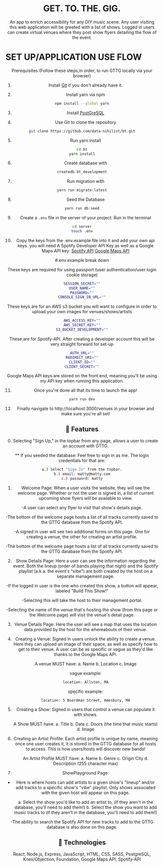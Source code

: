 <div align="center">

# GET. TO. THE. GIG.
An app to enrich accessibility for any DIY music scene.
Any user visiting this web application will be greeted with a list of shows.
Logged in users can create virtual venues where they post show flyers detailing the flow of the event.

</div>

<h1>SET UP/APPLICATION USE FLOW</h1>

<div align="center">

Prerequisites (Follow these steps,in order, to run GTTG locally via your browser)

1. Install <a href="https://git-scm.com/book/en/v2/Getting-Started-First-Time-Git-Setup">Git</a> if you don't already have it.

2. Install yarn via npm

```bash
npm install --global yarn
```

3. Install <a href="https://www.postgresql.org/download/" >PostGreSQL</a>

4. Use Git to clone the repository

```bash
git clone https://github.com/data-nihilist/bt.git
```

5. Run yarn install

```bash
cd bt
yarn install
```

6. Create database with

```bash
createdb bt_development
```

7. Run migration with

```bash
yarn run migrate:latest
```

8. Seed the Database

```bash
yarn run db:seed
```

9. Create a `.env` file in the server of your project:
   Run in the terminal

```bash
cd server
touch .env
```

10. Copy the keys from the .env.example file into it and add your own api keys.
    you will need A Spotify Developer API Key as well as a Google Maps API key:
    <a href="https://developer.spotify.com/">Spotify API</a>
    <a href="https://console.cloud.google.com/google/maps-apis/home">Google Maps API</a>

#.env.example break down

These keys are required for using passport (user authentication/user login cookie storage)

```bash
SESSION_SECRET=""
USER_NAME=""
PASSWORD=""
CONSOLE_SIGN_IN_URL=""
```

These keys are for an AWS s3 bucket you will want to configure in order to upload your own images for venues/shows/artists

```bash
AWS_ACCESS_KEY=""
AWS_SECRET_KEY=""
S3_BUCKET_DEVELOPMENT=""
```

These are for Spotify-API. After creating a developer account this will be very straight forward for set-up

```bash
AUTH_URL=""
REDIRECT_URI=""
CLIENT_ID=""
CLIENT_SECRET=""
```

Google Maps API keys are stored on the front end, meaning you'll be using my API key when running this application.

11. Once you're done all that its time to launch the app!

```bash
yarn run dev
```

12. Finally navigate to http://localhost:3000/venues in your browser and make sure you're all set!


## 🚀 Features

0. Selecting "Sign Up," in the topbar from any page, allows a user to create an account with GTTG.

** If you seeded the database: Feel free to sign in as me. The login credentials for that are:

```bash
a.) Select "Sign In" from the topbar.
b.) email: matty@matty.com
c.) password: matty
```

1. Welcome Page: When a user visits the website, they will see the welcome page. Whether or not the user is signed in, a list of current upcoming show flyers will be available to view.

-A user can select any flyer to visit that show's details page.

-The bottom of the welcome page hosts a list of all tracks currently saved to the GTTG database from the Spotify API.

-A signed in user will see two additional forms on this page. One for creating a venue, the other for creating an artist profile.

-The bottom of the welcome page hosts a list of all tracks currently saved to the GTTG database from the Spotify API.

2. Show Details Page: Here a user can see the information regarding the event. Both the lineup (order of bands playing that night) and the Spotify playlist (a.k.a. the event's "vibe") are both created by the host on a separate management page.

-If the logged in user is the one who created this show, a button will appear, labeled "Build This Show!"

-Selecting this will take the host to their management portal.

-Selecting the name of the venue that's hosting the show (from this page or the Welcome page) will visit the venue's detail page.

3. Venue Details Page: Here the user will see a map that uses the location data provided by the host for the whereabouts of their venue.

4. Creating a Venue:
    Signed In users unlock the ability to create a venue. Here they can upload an image of their space, as well as specify how to get to their venue. A user can be as specific or vague as they'd like thanks to the Google Maps API.

    A venue MUST have:
        a. Name
        b. Location
        c. Image

    vague example:

    ```bash
    location: Allston, MA
    ```

    specific example:

    ```bash
    location: 5 Boardman Street, Amesbury, MA
    ```

5. Creating a Show:
    Signed in users that control a venue can populate it with shows. 

    A Show MUST have:
        a. Title
        b. Date
        c. Doors (the time that music starts)
        d. Image

6. Creating an Artist Profile:
    Each artist profile is unique by name, meaning once one user creates it, it is stored in the GTTG database for all hosts to access. This is how users/hosts will discover new bands!

    An Artist Profile MUST have:
        a. Name
        b. Genre
        c. Origin City
        d. Description (255 character max)

6. ShowPlayground Page:

- Here is where hosts can add artists to a given show's "lineup" and/or add tracks to a specific show's "vibe" playlist. Only shows associated with the given host will appear on this page.

    a. Select the show you'd like to add an artist to, (if they aren't in the database, you'll need to add them!)
    b. Select the show you want to add music tracks to (if they aren't in the database, you'll need to add them!)

-The ability to search the Spotify API for new tracks to add to the GTTG database is also done on this page.

## 🌴 Technologies

React, Node.js, Express, JavaScript, HTML, CSS, SASS, PostgreSQL, Knex/Objection, Foundation, Google Maps API, Spotify-API

</div>